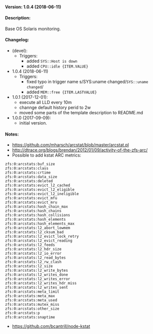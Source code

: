 #### Version: 1.0.4 (2018-06-11)

#### Description:
Base OS Solaris monitoring.

#### Changelog:
- (devel):
  - Triggers:
    - added ```SYS::Host is down```
    - added ```CPU::idle {ITEM.VALUE}```
- 1.0.4 (2018-06-11)
  - Triggers:
    - fixed typo in trigger name s/SYS:uname changed/```SYS::uname changed```/
    - added ```MEM::free {ITEM.LASTVALUE}```
- 1.0.1 (2017-12-01):
  - execute all LLD every 10m
  - channge default history perid to 2w
  - moved some parts of the template description to README.md
- 1.0.0 (2017-09-09):
  - initial version.

#### Notes:
- https://github.com/mharsch/arcstat/blob/master/arcstat.pl
- http://dtrace.org/blogs/brendan/2012/01/09/activity-of-the-zfs-arc/
- Possible to add kstat ARC metrics:
```
zfs:0:arcstats:buf_size
zfs:0:arcstats:class
zfs:0:arcstats:crtime
zfs:0:arcstats:data_size
zfs:0:arcstats:deleted
zfs:0:arcstats:evict_l2_cached
zfs:0:arcstats:evict_l2_eligible
zfs:0:arcstats:evict_l2_ineligible
zfs:0:arcstats:evict_mfu
zfs:0:arcstats:evict_mru
zfs:0:arcstats:hash_chain_max
zfs:0:arcstats:hash_chains
zfs:0:arcstats:hash_collisions
zfs:0:arcstats:hash_elements
zfs:0:arcstats:hash_elements_max
zfs:0:arcstats:l2_abort_lowmem
zfs:0:arcstats:l2_cksum_bad
zfs:0:arcstats:l2_evict_lock_retry
zfs:0:arcstats:l2_evict_reading
zfs:0:arcstats:l2_feeds
zfs:0:arcstats:l2_hdr_size
zfs:0:arcstats:l2_io_error
zfs:0:arcstats:l2_read_bytes
zfs:0:arcstats:l2_rw_clash
zfs:0:arcstats:l2_size
zfs:0:arcstats:l2_write_bytes
zfs:0:arcstats:l2_writes_done
zfs:0:arcstats:l2_writes_error
zfs:0:arcstats:l2_writes_hdr_miss
zfs:0:arcstats:l2_writes_sent
zfs:0:arcstats:meta_limit
zfs:0:arcstats:meta_max
zfs:0:arcstats:meta_used
zfs:0:arcstats:mutex_miss
zfs:0:arcstats:other_size
zfs:0:arcstats:p
zfs:0:arcstats:snaptime
```
- https://github.com/bcantrill/node-kstat
